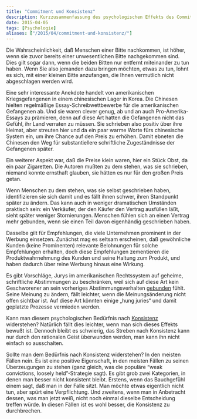 ```yaml
---
title: "Commitment und Konsistenz"
description: Kurzzusammenfassung des psychologischen Effekts des Commitments
date: 2015-04-05
tags: [Psychologie]
aliases: ["/2015/04/commitment-und-konsistenz/"]
---
```

Die Wahrscheinlichkeit, daß Menschen einer Bitte nachkommen, ist höher, wenn sie zuvor bereits einer unwesentlichen Bitte nachgekommen sind. Dies gilt sogar dann, wenn die beiden Bitten nur entfernt miteinander zu tun haben. Wenn Sie also jemanden dazu bringen möchten, etwas zu tun, lohnt es sich, mit einer kleinen Bitte anzufangen, die Ihnen vermutlich nicht abgeschlagen werden wird.

Eine sehr interessante Anekdote handelt von amerikanischen Kriegsgefangenen in einem chinesischen Lager in Korea. Die Chinesen hielten regelmäßige Essay-Schreibwettbewerbe für die amerikanischen Gefangenen ab. Und sie waren clever genug, ab und an auch Pro-Amerika-Essays zu prämieren, denn auf diese Art hatten die Gefangenen nicht das Gefühl, ihr Land verraten zu müssen. Sie schrieben also positiv über ihre Heimat, aber streuten hier und da ein paar warme Worte fürs chinesische System ein, um ihre Chance auf den Preis zu erhöhen. Damit ebneten die Chinesen den Weg für substantiellere schriftliche Zugeständnisse der Gefangenen später.

Ein weiterer Aspekt war, daß die Preise klein waren, hier ein Stück Obst, da ein paar Zigaretten. Die Autoren mußten zu dem stehen, was sie schrieben, niemand konnte ernsthaft glauben, sie hätten es nur für den großen Preis getan.

Wenn Menschen zu dem stehen, was sie selbst geschrieben haben, identifizieren sie sich damit und es fällt ihnen schwer, ihren Standpunkt später zu ändern. Das kann auch in weniger dramatischen Umständen praktisch sein: ein Verkäufer, der den Käufer den Vertrag ausfüllen läßt, sieht später weniger Stornierungen. Menschen fühlen sich an einen Vertrag mehr gebunden, wenn sie einen Teil davon eigenhändig geschrieben haben.

Dasselbe gilt für Empfehlungen, die viele Unternehmen prominent in der Werbung einsetzen. Zunächst mag es seltsam erscheinen, daß gewöhnliche Kunden (keine Prominenten) relevante Belohnungen für solche Empfehlungen erhalten, doch diese Empfehlungen zementieren die Produktwahrnehmung des Kunden und seine Haltung zum Produkt, und haben dadurch über reine Werbung hinaus eine Wirkung.

Es gibt Vorschläge, Jurys im amerikanischen Rechtssystem auf geheime, schriftliche Abstimmungen zu beschränken, weil sich auf diese Art kein Geschworener an sein vorheriges Abstimmungsverhalten [gebunden](https://de.wikipedia.org/wiki/Eskalierendes_Commitment) fühlt. Seine Meinung zu ändern, fällt leichter, wenn die Meinungsänderung nicht offen sichtbar ist. Auf diese Art könnten einige „hung juries“ und damit geplatzte Prozesse vermieden werden.

Kann man diesem psychologischen Bedürfnis nach [Konsistenz](https://de.wikipedia.org/wiki/Konsistenz_(Psychologie)) widerstehen? Natürlich fällt dies leichter, wenn man sich dieses Effekts bewußt ist. Dennoch bleibt es schwierig, das Streben nach Konsistenz kann nur durch den rationalen Geist überwunden werden, man kann ihn nicht einfach so ausschalten.

Sollte man dem Bedürfnis nach Konsistenz widerstehen? In den meisten Fällen nein. Es ist eine positive Eigenschaft, in den meisten Fällen zu seinen Überzeugungen zu stehen (ganz gleich, was die populäre “weak convictions, loosely held”-Strategie sagt). Es gibt grob zwei Kategorien, in denen man besser nicht konsistent bleibt. Erstens, wenn das Bauchgefühl einem sagt, daß man in der Falle sitzt. Man möchte etwas eigentlich nicht tun, aber spürt eine Verpflichtung. Und zweitens, wenn man in Anbetracht dessen, was man jetzt weiß, nicht noch einmal dieselbe Entscheidung treffen würde. In diesen Fällen ist es wohl besser, die Konsistenz zu durchbrechen.
